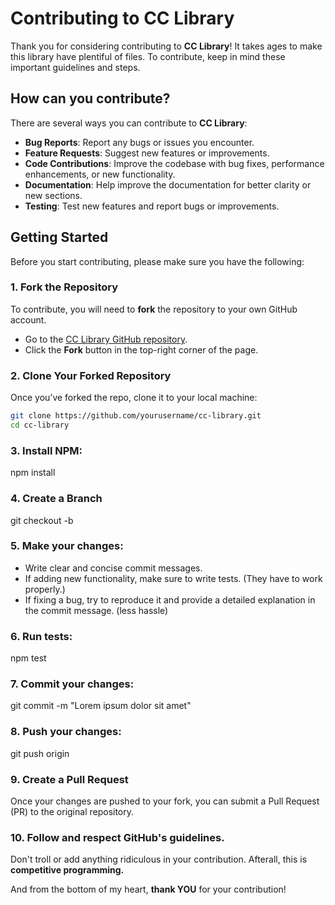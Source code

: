 # Contributing to CC Library

Thank you for considering contributing to **CC Library**! It takes ages to make this library have plentiful of files. To contribute, keep in mind these important guidelines and steps.

## How can you contribute?

There are several ways you can contribute to **CC Library**:

- **Bug Reports**: Report any bugs or issues you encounter.
- **Feature Requests**: Suggest new features or improvements.
- **Code Contributions**: Improve the codebase with bug fixes, performance enhancements, or new functionality.
- **Documentation**: Help improve the documentation for better clarity or new sections.
- **Testing**: Test new features and report bugs or improvements.

## Getting Started

Before you start contributing, please make sure you have the following:

### 1. Fork the Repository
To contribute, you will need to **fork** the repository to your own GitHub account.

- Go to the [CC Library GitHub repository](https://github.com/yourusername/cc-library).
- Click the **Fork** button in the top-right corner of the page.

### 2. Clone Your Forked Repository
Once you’ve forked the repo, clone it to your local machine:

```bash
git clone https://github.com/yourusername/cc-library.git
cd cc-library
```
### 3. Install NPM:
npm install
### 4. Create a Branch
git checkout -b <feature-branch>
### 5. Make your changes:
- Write clear and concise commit messages.
- If adding new functionality, make sure to write tests. (They have to work properly.)
- If fixing a bug, try to reproduce it and provide a detailed explanation in the commit message.
  (less hassle)
### 6. Run tests:
npm test
### 7. Commit your changes:
git commit -m "Lorem ipsum dolor sit amet"
### 8. Push your changes:
git push origin <feature-branch>
### 9. Create a Pull Request
Once your changes are pushed to your fork, you can submit a Pull Request (PR) to the original repository.
### 10. Follow and respect GitHub's guidelines.
Don't troll or add anything ridiculous in your contribution. Afterall, this is **competitive programming.**

And from the bottom of my heart, **thank YOU** for your contribution! 
